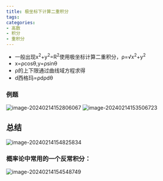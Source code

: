```yaml
---
title: 极坐标下计算二重积分
tags: 
categories: 
- 高数
- 积分
- 重积分
---
```

- 一般出现x<sup>2</sup>+y<sup>2</sup>=R<sup>2</sup>使用极坐标计算二重积分，ρ=√x<sup>2</sup>+y<sup>2</sup>
- x=ρcosθ,y=ρsinθ
- ρ的上下限通过曲线域方程求得
- d西格玛=ρdρdθ
### 例题
![image-20240214152806067](https://afly0321.oss-cn-hangzhou.aliyuncs.com/img/image-20240214152806067.png)
![image-20240214153506723](https://afly0321.oss-cn-hangzhou.aliyuncs.com/img/image-20240214153506723.png)

## 总结
![image-20240214154825834](https://afly0321.oss-cn-hangzhou.aliyuncs.com/img/image-20240214154825834.png)

### 概率论中常用的一个反常积分：
![image-20240214154548749](https://afly0321.oss-cn-hangzhou.aliyuncs.com/img/image-20240214154548749.png)

